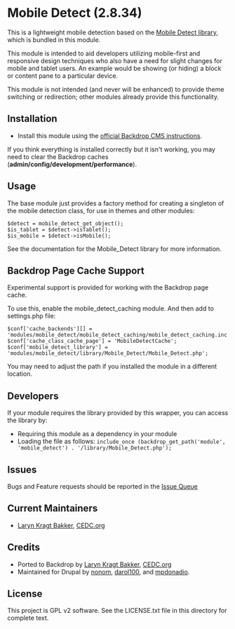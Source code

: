 Mobile Detect (2.8.34)
======================

This is a lightweight mobile detection based on the [Mobile Detect library](https://github.com/serbanghita/Mobile-Detect),
which is bundled in this module. 

This module is intended to aid developers utilizing mobile-first and 
responsive design techniques who also have a need for slight changes for 
mobile and tablet users. An example would be showing (or hiding) a block 
or content pane to a particular device. 

This module is not intended (and never will be enhanced) to provide 
theme switching or redirection; other modules already provide this 
functionality. 


Installation
------------

- Install this module using the [official Backdrop CMS instructions](https://backdropcms.org/guide/modules).

If you think everything is installed correctly but it isn't working, you may
need to clear  the Backdrop caches (**admin/config/development/performance**). 

Usage
------------

The base module just provides a factory method for creating a singleton 
of the mobile detection class, for use in themes and other modules: 

    $detect = mobile_detect_get_object();
    $is_tablet = $detect->isTablet();
    $is_mobile = $detect->isMobile();

See the documentation for the Mobile_Detect library for more information.

Backdrop Page Cache Support
-------------------------

Experimental support is provided for working with the Backdrop page cache.

To use this, enable the mobile_detect_caching module.  And then add
to settings.php file:

    $conf['cache_backends'][] = 'modules/mobile_detect/mobile_detect_caching/mobile_detect_caching.inc';
    $conf['cache_class_cache_page'] = 'MobileDetectCache';
    $conf['mobile_detect_library'] = 'modules/mobile_detect/library/Mobile_Detect/Mobile_Detect.php';

You may need to adjust the path if you installed
the module in a different location.

Developers
------------

If your module requires the library provided by this wrapper, you can access the
library by:

- Requiring this module as a dependency in your module
- Loading the file as follows: `include_once (backdrop_get_path('module', 'mobile_detect') . '/library/Mobile_Detect.php');`

Issues
------

Bugs and Feature requests should be reported in the [Issue Queue](https://github.com/backdrop-contrib/mobile_detect/issues)

Current Maintainers
-------------------

- [Laryn Kragt Bakker](https://github.com/laryn), [CEDC.org](https://CEDC.org) 

Credits
-------

- Ported to Backdrop by [Laryn Kragt Bakker](https://github.com/laryn), [CEDC.org](https://CEDC.org)
- Maintained for Drupal by [nonom](https://www.drupal.org/u/nonom), [darol100](https://www.drupal.org/u/darol100), and [mpdonadio](https://www.drupal.org/u/mpdonadio).


License
-------

This project is GPL v2 software. See the LICENSE.txt file in this directory for
complete text.





